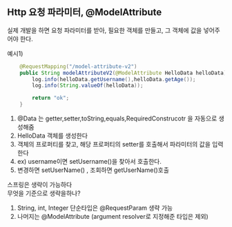 ## Http 요청 파라미터, @ModelAttribute

실제 개발을 하면 요청 파라미터를 받아, 필요한 객체를 만들고, 그 객체에 값을 넣어주어야 한다.

예시1)<br>
```java
	@RequestMapping("/model-attribute-v2")
	public String modelAttributeV2(@ModelAttribute HelloData helloData) {
		log.info(helloData.getUsername(),helloData.getAge());
		log.info(String.valueOf(helloData));

		return "ok";
	}
```
1) @Data 는 getter,setter,toString,equals,RequiredConstrucotr 을 자동으로 생성해줌
2) HelloData 객체를 생성한다
3) 객체의 프로퍼티를 찾고, 해당 프로퍼티의 setter를 호출해서 파라미터의 값을 입력한다
4) ex) username이면 setUsername()을 찾아서 호출한다. 
5) 변경하면 setUserName() , 조회하면 getUserName()호출

스프링은 생략이 가능하다<br>
무엇을 기준으로 생략을하나?
1) String, int, Integer 단순타입은 @RequestParam 생략 가능
2) 나머지는 @ModelAttribute (argument resolver로 지정해준 타입은 제외)